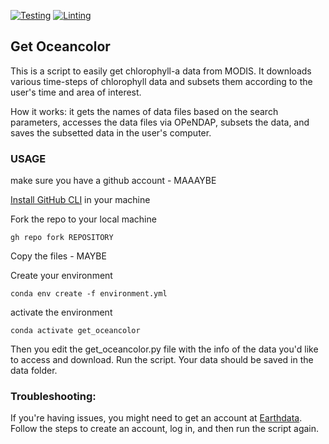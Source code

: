 [![Testing](https://github.com/apkrelling/get_oceancolor/actions/workflows/test.yml/badge.svg)](https://github.com/apkrelling/get_oceancolor/actions/workflows/test.yml)
[![Linting](https://github.com/apkrelling/get_oceancolor/actions/workflows/lint.yml/badge.svg)](https://github.com/apkrelling/get_oceancolor/actions/workflows/lint.yml)

## Get Oceancolor
This is a script to easily get chlorophyll-a data from MODIS. It downloads various time-steps 
of chlorophyll data and subsets them according to the user's time and area of interest.

How it works: it gets the names of data files based on the search parameters, accesses the 
data files via OPeNDAP, subsets the data, and saves the subsetted data in the user's computer.


### USAGE

make sure you have a github account - MAAAYBE


[Install GitHub CLI](https://github.com/cli/cli#installation) in your machine


Fork the repo to your local machine

`gh repo fork REPOSITORY`

Copy the files - MAYBE


Create your environment

`conda env create -f environment.yml`

activate the environment

`conda activate get_oceancolor`

Then you edit the get_oceancolor.py file with the info of the data you'd like to access and download. Run the script. Your data should be saved in the data folder.

### Troubleshooting:
If you're having issues, you might need to get an account at [Earthdata](https://www.earthdata.nasa.gov/eosdis/science-system-description/eosdis-components/earthdata-login). 
Follow the steps to create an account, log in, and then run the script again.
